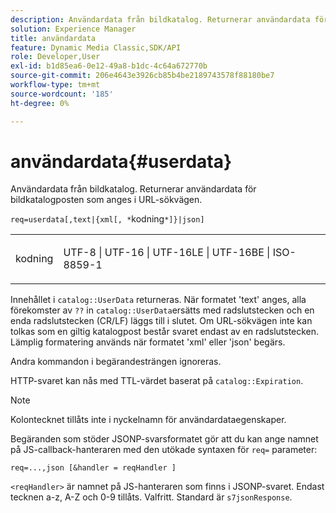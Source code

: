 ```yaml
---
description: Användardata från bildkatalog. Returnerar användardata för bildkatalogposten som anges i URL-sökvägen.
solution: Experience Manager
title: användardata
feature: Dynamic Media Classic,SDK/API
role: Developer,User
exl-id: b1d85ea6-0e12-49a8-b1dc-4c64a672770b
source-git-commit: 206e4643e3926cb85b4be2189743578f88180be7
workflow-type: tm+mt
source-wordcount: '185'
ht-degree: 0%

---
```


# användardata{#userdata}

Användardata från bildkatalog. Returnerar användardata för bildkatalogposten som anges i URL-sökvägen.

`req=userdata[,text|{xml[, *`kodning`*]}|json]`

<table id="simpletable_F9D94C83865F4216BCF7987C32FACC46"> 
 <tr class="strow"> 
  <td class="stentry"> <p><span class="varname"> kodning</span> </p> </td> 
  <td class="stentry"> <p><span class="codeph"> UTF-8 | UTF-16 | UTF-16LE | UTF-16BE | ISO-8859-1</span> </p></td> 
 </tr> 
</table>

Innehållet i `catalog::UserData` returneras. När formatet &#39;text&#39; anges, alla förekomster av `??` in `catalog::UserData`ersätts med radslutstecken och en enda radslutstecken (CR/LF) läggs till i slutet. Om URL-sökvägen inte kan tolkas som en giltig katalogpost består svaret endast av en radslutstecken. Lämplig formatering används när formatet &#39;xml&#39; eller &#39;json&#39; begärs.

Andra kommandon i begärandesträngen ignoreras.

HTTP-svaret kan nås med TTL-värdet baserat på `catalog::Expiration`.

>[!NOTE]
>
>Kolontecknet tillåts inte i nyckelnamn för användardataegenskaper.

Begäranden som stöder JSONP-svarsformatet gör att du kan ange namnet på JS-callback-hanteraren med den utökade syntaxen för `req=` parameter:

`req=...,json [&handler = reqHandler ]`

`<reqHandler>` är namnet på JS-hanteraren som finns i JSONP-svaret. Endast tecknen a-z, A-Z och 0-9 tillåts. Valfritt. Standard är `s7jsonResponse`.
